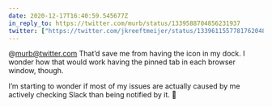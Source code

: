 ```yaml
---
date: 2020-12-17T16:40:59.545677Z
in_reply_to: https://twitter.com/murb/status/1339588704856231937
twitter: ["https://twitter.com/jkreeftmeijer/status/1339611557781762048"]
---
```

@murb@twitter.com That’d save me from having the icon in my dock. I wonder how that would work having the pinned tab in each browser window, though.

I’m starting to wonder if most of my issues are actually caused by me actively checking Slack than being notified by it. 🤔
